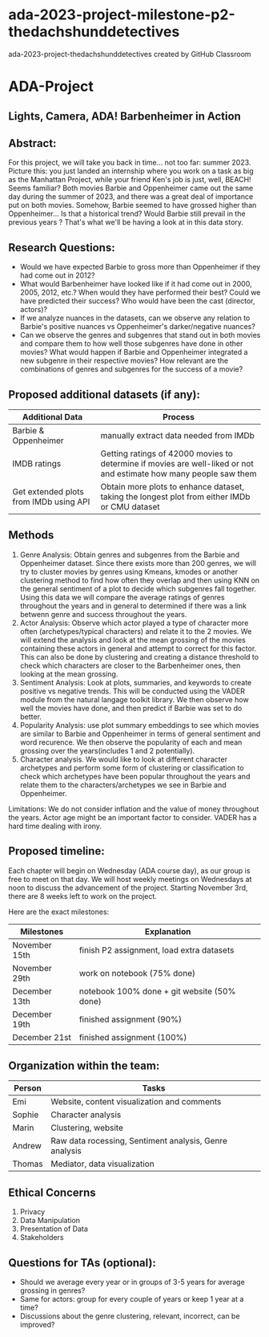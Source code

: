 # ada-2023-project-milestone-p2-thedachshunddetectives
ada-2023-project-thedachshunddetectives created by GitHub Classroom
# ADA-Project

## Lights, Camera, ADA! Barbenheimer in Action

## Abstract: 

For this project, we will take you back in time... not too far: summer 2023. Picture this: you just landed an internship where you work on a task as big as the Manhattan Project, while your friend Ken's job is just, well, BEACH! Seems familiar? Both movies Barbie and Oppenheimer came out the same day during the summer of 2023, and there was a great deal of importance put on both movies. Somehow, Barbie seemed to have grossed higher than Oppenheimer... Is that a historical trend? Would Barbie still prevail in the previous years ? That's what we'll be having a look at in this data story.


## Research Questions: 
* Would we have expected Barbie to gross more than Oppenheimer if they had come out in 2012?
* What would Barbenheimer have looked like if it had come out in 2000, 2005, 2012, etc.? When would they have performed their best? Could we have predicted their success? Who would have been the cast (director, actors)?
* If we analyze nuances in the datasets, can we observe any relation to Barbie's positive nuances vs Oppenheimer's darker/negative nuances?
* Can we observe the genres and subgenres that stand out in both movies and compare them to how well those subgenres have done in other movies? What would happen if Barbie and Oppenheimer integrated a new subgenre in their respective movies? How relevant are the combinations of genres and subgenres for the success of a movie?


## Proposed additional datasets (if any): 

| Additional Data  | Process |
| ------------- | ------------- |
| Barbie & Oppenheimer  | manually extract data needed from IMDb |
| IMDB ratings  | Getting ratings of 42000 movies to determine if movies are well-liked or not and estimate how many people saw them  |
| Get extended plots from IMDb using API  | Obtain more plots to enhance dataset, taking the longest plot from either IMDb or CMU dataset |

## Methods
1. Genre Analysis: Obtain genres and subgenres from the Barbie and Oppenheimer dataset. Since there exists more than 200 genres, we will try to cluster movies by genres using Kmeans, kmodes or another clustering method to find how often they overlap and then using KNN on the general sentiment of a plot to decide which subgenres fall together. Using this data we will compare the average ratings of genres throughout the years and in general to determined if there was a link betwenn genre and success throughout the years.
2. Actor Analysis: Observe which actor played a type of character more often (archetypes/typical characters) and relate it to the 2 movies. We will extend the analysis and look at the mean grossing of the movies containing these actors in general and attempt to correct for this factor. This can also be done by clustering and creating a distance threshold to check which characters are closer to the Barbenheimer ones, then looking at the mean grossing.
3. Sentiment Analysis: Look at plots, summaries, and keywords to create positive vs negative trends. This will be conducted using the VADER module from the natural langage toolkit library. We then observe how well the movies have done, and then predict if Barbie was set to do better.
4. Popularity Analysis: use plot summary embeddings to see which movies are similar to Barbie and Oppenheimer in terms of general sentiment and word recurence. We then observe the popularity of each and mean grossing over the years(includes 1 and 2 potentially).
5. Character analysis. We would like to look at different character archetypes and perform some form of clustering or classification to check which archetypes have been popular throughout the years and relate them to the characters/archetypes we see in Barbie and Oppenheimer.

Limitations: We do not consider inflation and the value of money throughout the years. Actor age might be an important factor to consider. VADER has a hard time dealing with irony.

## Proposed timeline: 
Each chapter will begin on Wednesday (ADA course day), as our group is free to meet on that day. We will host weekly meetings on Wednesdays at noon to discuss the advancement of the project. Starting November 3rd, there are 8 weeks left to work on the project.

Here are the exact milestones:

| Milestones | Explanation |
| ------------- | ------------- |
| November 15th  | finish P2 assignment, load extra datasets  |
| November 29th | work on notebook (75% done) |
| December 13th| notebook 100% done + git website (50% done) |
| December 19th| finished assignment (90%)|
| December 21st| finished assignment (100%)|


## Organization within the team: 

| Person | Tasks |
| ------------- | ------------- |
| Emi  | Website, content visualization and comments |
| Sophie | Character analysis |
| Marin|  Clustering, website |
| Andrew|  Raw data rocessing, Sentiment analysis, Genre analysis|
| Thomas|  Mediator, data visualization |

## Ethical Concerns
1. Privacy
2. Data Manipulation
3. Presentation of Data
4. Stakeholders

## Questions for TAs (optional): 
* Should we average every year or in groups of 3-5 years for average grossing in genres?
* Same for actors: group for every couple of years or keep 1 year at a time?
* Discussions about the genre clustering, relevant, incorrect, can be improved?
